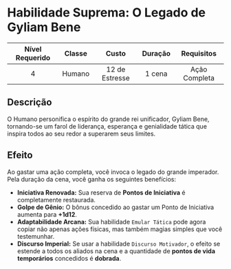 # Habilidade Suprema: O Legado de Gyliam Bene

| Nível Requerido | Classe | Custo | Duração | Requisitos |
| :---: | :---: | :---: | :---: | :---: |
| 4 | Humano | 12 de Estresse | 1 cena | Ação Completa |

## Descrição
O Humano personifica o espírito do grande rei unificador, Gyliam Bene, tornando-se um farol de liderança, esperança e genialidade tática que inspira todos ao seu redor a superarem seus limites.

## Efeito
Ao gastar uma ação completa, você invoca o legado do grande imperador. Pela duração da cena, você ganha os seguintes benefícios:

* **Iniciativa Renovada:** Sua reserva de **Pontos de Iniciativa** é completamente restaurada.
* **Golpe de Gênio:** O bônus concedido ao gastar um Ponto de Iniciativa aumenta para **+1d12**.
* **Adaptabilidade Arcana:** Sua habilidade `Emular Tática` pode agora copiar não apenas ações físicas, mas também magias simples que você testemunhar.
* **Discurso Imperial:** Se usar a habilidade `Discurso Motivador`, o efeito se estende a todos os aliados na cena e a quantidade de **pontos de vida temporários** concedidos é **dobrada**.